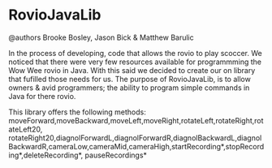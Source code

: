 RovioJavaLib
============
@authors Brooke Bosley, Jason Bick & Matthew Barulic

In the process of developing, code that allows the rovio to play scoccer. We noticed that there were very few resources
available for programmming the Wow Wee rovio in Java. With this said we decided to create our on library that fufilled
those needs for us. The purpose of RovioJavaLib, is to allow owners & avid programmers; the ability to program simple commands in Java for there 
rovio. 

This library offers the following methods: moveForward,moveBackward,moveLeft,moveRight,rotateLeft,rotateRight,rotateLeft20,
rotateRight20,diagnolForwardL,diagnolForwardR,diagnolBackwardL,diagnolBackwardR,cameraLow,cameraMid,cameraHigh,startRecording*,stopRecording*,deleteRecording*, 
pauseRecordings*


